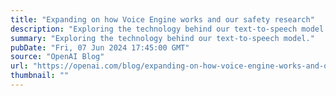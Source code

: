 ```yaml
---
title: "Expanding on how Voice Engine works and our safety research"
description: "Exploring the technology behind our text-to-speech model."
summary: "Exploring the technology behind our text-to-speech model."
pubDate: "Fri, 07 Jun 2024 17:45:00 GMT"
source: "OpenAI Blog"
url: "https://openai.com/blog/expanding-on-how-voice-engine-works-and-our-safety-research"
thumbnail: ""
---
```


